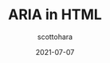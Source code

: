 ---
author: scottohara
date: 2021-07-07
tags:
  - html
  - accessibility
  - aria
target_url: https://www.scottohara.me/blog/2021/07/07/aria-in-html.html
title: ARIA in HTML
---